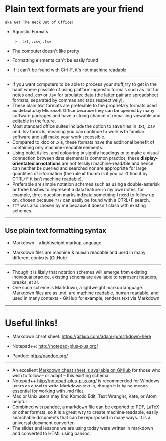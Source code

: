 # Plain text formats are your friend

	aka Get The Heck Out of Office!

- Agnostic Formats
   - `.txt`, `.csv`, `.tsv`

- The computer doesn't like pretty

- Formatting elements can't be easily found

- If it can't be found with Ctrl-F, it's not machine readable

---

* If you want computers to be able to process your stuff, try to get in the habit where possible of using platform-agnostic formats such as .txt for notes and .csv or .tsv for tabulated data (the latter pair are spreadsheet formats, separated by commas and tabs respectively).
* These plain text formats are preferable to the proprietary formats used as defaults by Microsoft Office because they can be opened by many software packages and have a strong chance of remaining viewable and editable in the future.
* Most standard office suites include the option to save files in .txt, .csv and .tsv formats, meaning you can continue to work with familiar software and still  make your work accessible.
* Compared to .doc or .xls, these formats have the additional benefit of containing only machine-readable elements.
* Using bold, italics, and colouring to signify headings or to make a visual connection between data elements is common practice, these **display-orientated annotations** are not (easily) machine-readable and hence can neither be queried and searched nor are appropriate for large quantities of information (the rule of thumb is if you can't find it by CTRL+F it isn't machine readable).
* Preferable are simple notation schemes such as using a double-asterisk or three hashes to represent a data feature: in my own notes, for example, three question marks indicate something I need to follow up on, chosen because `???` can easily be found with a CTRL+F search.
* `???` was also chosen by me because it doesn't clash with existing schemes.

---
## Use plain text formatting syntax

* Markdown - a lightweight markup language
- Markdown files are machine & human readable and  used in many different contexts (GitHub)

---

* Though it is likely that notation schemes will emerge from existing individual practice, existing schema are available to represent headers, breaks, et al.
* One such scheme is Markdown, a lightweight markup language. Markdown files are as .md, are machine readable, human readable, and used in many contexts - GitHub for example, renders text via Markdown.

---

# Useful links!

  - Markdown cheat sheet:  https://github.com/adam-p/markdown-here

  - Notepad++: http://notepad-plus-plus.org/

  - Pandoc:  http://pandoc.org/

---

* An excellent [Markdown cheat sheet is available on GitHub](https://github.com/adam-p/markdown-here) for those who wish to follow – or adapt – this existing schema.
* Notepad++ http://notepad-plus-plus.org/ is recommended for Windows users as a tool to write Markdown text in, though it is by no means essential for working with .md files.
* Mac or Unix users may find Komodo Edit, Text Wrangler, Kate, or Atom helpful.
* Combined with [pandoc](http://pandoc.org/), a markdown file can be exported to PDF, LaTeX or other formats, so it is a great way to create machine-readable, easily searchable documents that can be repurposed in many ways. It is a universal document converter.
* The slides and lessons we are using today were written in markdown and converted to HTML using pandoc.
